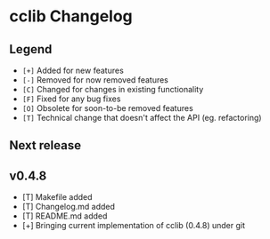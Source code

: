 # cclib Changelog

## Legend

- `[+]` Added for new features
- `[-]` Removed for now removed features
- `[C]` Changed for changes in existing functionality
- `[F]` Fixed for any bug fixes
- `[O]` Obsolete for soon-to-be removed features
- `[T]` Technical change that doesn't affect the API (eg. refactoring)

## Next release

## v0.4.8

- [T] Makefile added
- [T] Changelog.md added
- [T] README.md added
- [+] Bringing current implementation of cclib (0.4.8) under git
